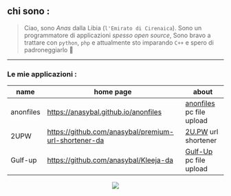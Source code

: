 ## chi sono : 

> Ciao, sono *Anas* dalla Libia (`l'Emirato di Cirenaica`). Sono un programmatore di applicazioni *spesso open source*,
> Sono bravo a trattare con `python`, `php` e attualmente sto imparando `C++` e spero di padroneggiarlo 🙂

<hr>

### Le mie applicazioni :

| name      | home page                                            | about                                            |
| --------- | ---------------------------------------------------- | ------------------------------------------------ |
| anonfiles | https://anasybal.github.io/anonfiles                 | [anonfiles](http://anonfiles.com) pc file upload |
| 2UPW      | https://github.com/anasybal/premium-url-shortener-da | [2U.PW](http://2u.pw) url shortener              |
| Gulf-up   | https://github.com/anasybal/Kleeja-da                | [Gulf-Up](http://gulf-up.com) pc file upload     |

<p align="center">
  <img src="https://github-readme-stats.vercel.app/api/top-langs/?username=anasybal">
</p>
